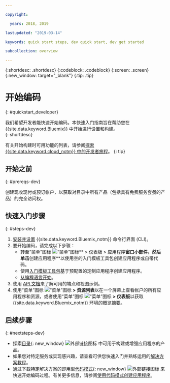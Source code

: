 ```yaml
---

copyright:

  years: 2018, 2019

lastupdated: "2019-03-14"

keywords: quick start steps, dev quick start, dev get started

subcollection: overview

---
```


{:shortdesc: .shortdesc}
{:codeblock: .codeblock}
{:screen: .screen}
{:new_window: target="_blank"}
{:tip: .tip}

# 开始编码 
{: #quickstart_developer}

我们希望开发者能快速开始编码。本快速入门指南旨在帮助您在 {{site.data.keyword.Bluemix}} 中开始进行设置和构建。  
{: shortdesc}

有关开始构建时可用功能的列表，请参阅[探索 {{site.data.keyword.cloud_notm}} 中的开发者旅程](/docs/overview?topic=overview-dev-journey)。
{: tip}

## 开始之前
{: #prereqs-dev}

创建现收现付或预订帐户，以获取对目录中所有产品（包括具有免费服务套餐的产品）的完全访问权。 

## 快速入门步骤
{: #steps-dev}
 
1. [安装并设置](/docs/home/tools) {{site.data.keyword.Bluemix_notm}} 命令行界面 (CLI)。 
2. 要开始编码，请完成以下步骤：
    * 转至“菜单”图标 ![“菜单”图标](../icons/icon_hamburger.svg)** > 仪表板 > 应用程序**窗口小部件，然后单击**创建应用程序**以使用空的入门模板工具包创建应用程序或自带代码。
    * 使用[入门模板工具包](/docs/apps/tutorials?topic=creating-apps-tutorial-starterkit)基于预配置的定制应用程序创建应用程序。 
    * [从编程语言开始](/docs/home/build)。 
3. 使用 [API 文档](https://{DomainName}/apidocs)来了解可用的端点和视图示例。
4. 使用“菜单”图标 ![“菜单”图标](../icons/icon_hamburger.svg) **> 资源列表**以在一个屏幕上查看帐户的所有应用程序和资源，或者使用“菜单”图标 ![“菜单”图标](../icons/icon_hamburger.svg) **> 仪表板**以获取 {{site.data.keyword.Bluemix_notm}} 环境的概览摘要。

## 后续步骤
{: #nextsteps-dev}

* 探索[目录](https://{DomainName}/catalog){: new_window} ![外部链接图标](../icons/launch-glyph.svg) 中可用于构建或增强应用程序的产品。
* 如果您对特定服务或实现感兴趣，请查看可供您快速入门并熟练运用的[解决方案教程](/docs/tutorials?topic=solution-tutorials-tutorials)。
* 通过下载特定解决方案的即用型[代码模式](https://developer.ibm.com/patterns/){: new_window} ![外部链接图标](../icons/launch-glyph.svg "外部链接图标") 来快速开始编码过程。有关更多信息，请参阅[使用代码模式创建应用程序](/docs/apps/tutorials?topic=creating-apps-tutorial-codepattern)。




